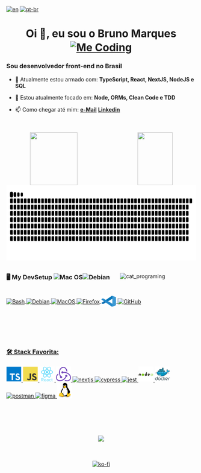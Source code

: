 [![en](https://img.shields.io/badge/lang-en-red.svg)](https://github.com/blmarquess/blmarquess/blob/master/README.en.md)
[![pt-br](https://img.shields.io/badge/lang-pt--br-green.svg)](https://github.com/blmarquess/blmarquess/blob/master/README.md)

<h1 align="center">Oi 👋, eu sou o Bruno Marques <a href="https://github.com/blmarquess"><img align="center" alt="Me Coding" height="30" width="40" src="https://media.giphy.com/media/WUlplcMpOCEmTGBtBW/giphy.gif"></a></h1>

### Sou desenvolvedor front-end no Brasil
 
- 🍁 Atualmente estou armado com: **TypeScript, React, NextJS, NodeJS e SQL**
- 🌱 Estou atualmente focado em: **Node, ORMs, Clean Code e TDD**

- 📫 Como chegar até mim:
 **[e-Mail](blmarques.dev@gmail.com)**  **[Linkedin](https://linkedin.com/in/00brunomarques)**

##

 <div style="display: inline" align="center"><br>
 <div style="display: inline_block" >
  <a href="https://github.com/blmarquess">
  <img height="140px" align="right" width="43%" margin="0" padding="5px" src="https://github-readme-stats.vercel.app/api/top-langs/?username=blmarquess&layout=compact&langs_count=7&theme=gotham&locale=pt-br"/>
  </a>
</div>
  
 <div style="display: inline_block" >
  <a href="https://github.com/blmarquess">
  <img height="140px" width="50%" align="left" margin="0" padding="5px" src="https://github-readme-stats.vercel.app/api?username=blmarquess&show_icons=true&theme=gotham&include_all_commits=true&count_private=true&hide=issues&locale=pt-br"/>
  </a>
</div>  
</div>
<br />

<div>
<a href="https://github.com/blmarquess">
<img height="200em" width="100%" aling="center" src="https://raw.githubusercontent.com/blmarquess/blmarquess/master/github-contribution-grid-snake.svg" />
</a>
</div>
 
##

<img width="40%" align="right" alt="cat_programing" src="https://i.giphy.com/media/heIX5HfWgEYlW/giphy.webp" />

<div style="display: block" align="left" width="40%">

### **🖥️ My DevSetup**  ![Mac OS](https://img.shields.io/badge/mac%20os-000000?style=for-the-badge&logo=macos&logoColor=F0F0F0)![Debian](https://img.shields.io/badge/Debian-D70A53?style=for-the-badge&logo=debian&logoColor=white)
 
<div style="display: inline_block"><br>
  <a href="https://github.com/blmarquess">
  <img align="center" alt="Bash" height="30" width="40" target="_blank" rel="noopener noreferrer" src="https://cdn.jsdelivr.net/gh/devicons/devicon/icons/bash/bash-plain.svg">
  <img align="center" alt="Debian" height="30" width="40" target="_blank" rel="noopener noreferrer" src="https://cdn.jsdelivr.net/gh/devicons/devicon/icons/debian/debian-plain.svg">
  <img align="center" alt="MacOS" height="30" width="40" target="_blank" rel="noopener noreferrer" src="https://cdn.jsdelivr.net/gh/devicons/devicon/icons/apple/apple-original.svg">
  <img align="center" alt="Firefox" height="30" width="40" target="_blank" rel="noopener noreferrer" src="https://cdn.jsdelivr.net/gh/devicons/devicon/icons/firefox/firefox-plain.svg">
  <img align="center" alt="VS code" height="30" width="40" target="_blank" rel="noopener noreferrer" src="https://raw.githubusercontent.com/devicons/devicon/9f4f5cdb393299a81125eb5127929ea7bfe42889/icons/vscode/vscode-original.svg">
  <img align="center" alt="GitHub" height="30" width="40" target="_blank" rel="noopener noreferrer" src="https://cdn.jsdelivr.net/gh/devicons/devicon/icons/github/github-original.svg">
 </a>
</div>
 
<br />
<br />
<br />
<br />

<div style="display: inline_block"><br>
  <a href="https://github.com/blmarquess">
   
<h3 align="left">🛠 Stack Favorita:</h3>

###

<p align="left">
<a href="https://www.typescriptlang.org/" target="_blank" rel="noopener noreferrer" rel="noreferrer">
      <img src="https://raw.githubusercontent.com/devicons/devicon/master/icons/typescript/typescript-original.svg" alt="typescript"  width="40" height="40" />
    </a>
    <a href="https://developer.mozilla.org/en-US/docs/Web/JavaScript" target="_blank" rel="noopener noreferrer" rel="noreferrer">
      <img src="https://raw.githubusercontent.com/devicons/devicon/master/icons/javascript/javascript-original.svg" alt="javascript" width="40" height="40" />
    </a>
    <a href="https://reactjs.org/" target="_blank" rel="noopener noreferrer" rel="noreferrer">
      <img src="https://raw.githubusercontent.com/devicons/devicon/master/icons/react/react-original-wordmark.svg" alt="react" width="40" height="40" />
    </a>
    <a href="https://redux.js.org" target="_blank" rel="noopener noreferrer" rel="noreferrer">
      <img src="https://raw.githubusercontent.com/devicons/devicon/master/icons/redux/redux-original.svg" alt="redux" height="40" />
    </a>
    <a href="https://nextjs.org/" target="_blank" rel="noopener noreferrer" rel="noreferrer">
      <img src="https://cdn.worldvectorlogo.com/logos/nextjs-2.svg" alt="nextjs" width="40" height="40" />
    </a>
        <a href="https://www.cypress.io" target="_blank" rel="noopener noreferrer" rel="noreferrer">
          <img src="https://raw.githubusercontent.com/simple-icons/simple-icons/6e46ec1fc23b60c8fd0d2f2ff46db82e16dbd75f/icons/cypress.svg" alt="cypress" width="40" height="40" />
      </a>
      <a href="https://jestjs.io" target="_blank" rel="noopener noreferrer" rel="noreferrer">
        <img src="https://www.vectorlogo.zone/logos/jestjsio/jestjsio-icon.svg" alt="jest" width="40" height="40" />
      </a>
      <a href="https://nodejs.org" target="_blank" rel="noopener noreferrer" rel="noreferrer">
        <img src="https://raw.githubusercontent.com/devicons/devicon/master/icons/nodejs/nodejs-original-wordmark.svg" alt="nodejs" width="40" height="40" />
      </a>
      <a href="https://www.docker.com/" target="_blank" rel="noopener noreferrer"  rel="noreferrer">
        <img src="https://raw.githubusercontent.com/devicons/devicon/master/icons/docker/docker-original-wordmark.svg" alt="docker" width="40" height="40" />
      </a>
      <a href="https://postman.com" target="_blank" rel="noopener noreferrer" rel="noreferrer">
        <img src="https://www.vectorlogo.zone/logos/getpostman/getpostman-icon.svg" alt="postman" height="40" />
      </a>
      <a href="https://www.figma.com/" target="_blank" rel="noopener noreferrer" rel="noreferrer">
        <img src="https://www.vectorlogo.zone/logos/figma/figma-icon.svg" alt="figma" width="40" height="40" />
      </a>
      <a href="https://www.linux.org/" target="_blank" rel="noopener noreferrer" rel="noreferrer">
        <img src="https://raw.githubusercontent.com/devicons/devicon/master/icons/linux/linux-original.svg" alt="linux" width="40" height="40" />
      </a>
 
##
 
<br />
<br />
<br />
<br />
 
<div align='center'>
  <a href="https://github.com/blmarquess">
 <img src='https://github-profile-summary-cards.vercel.app/api/cards/profile-details?username=blmarquess&theme=dracula&locale=pt-br' />
  </a>
</div>
<br />
   <br />

</p>
</a>
 <div align='center'>
  
[![ko-fi](https://ko-fi.com/img/githubbutton_sm.svg)](https://ko-fi.com/N4N2DC6XA)
  
</div>
</div> 
</div>
